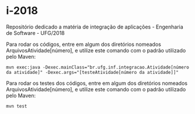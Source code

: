 # i-2018
Repositório dedicado a matéria de integração de aplicações - Engenharia de Software - UFG/2018

Para rodar os códigos, entre em algum dos diretórios nomeados ArquivosAtividade[número], e utilize este comando com o padrão utilizado pelo Maven:
```
mvn exec:java -Dexec.mainClass="br.ufg.inf.integracao.Atividade[número da atividade]" -Dexec.args="[testeAtividade[número da atividade]]"
```

Para rodar os testes dos códigos, entre em algum dos diretórios nomeados ArquivosAtividade[número], e utilize este comando com o padrão utilizado pelo Maven:
```
mvn test
```
